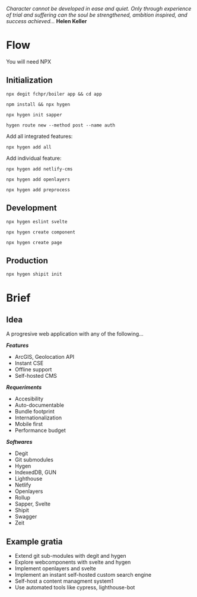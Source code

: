 _Character cannot be developed in ease and quiet. Only through experience of trial and suffering can the soul be strengthened, ambition inspired, and success achieved..._ **Helen Keller**
# Flow
You will need NPX
## Initialization
`npx degit fchpr/boiler app && cd app`

`npm install && npx hygen`

`npx hygen init sapper`

`hygen route new --method post --name auth`

Add all integrated features:

`npx hygen add all`

Add individual feature:

`npx hygen add netlify-cms`

`npx hygen add openlayers`

`npx hygen add preprocess`

## Development

`npx hygen eslint svelte`

`npx hygen create component`

`npx hygen create page`
## Production
`npx hygen shipit init`

# Brief
## Idea
A progresive web application with any of the following...

_**Features**_
 * ArcGIS, Geolocation API 
 * Instant CSE
 * Offline support
 * Self-hosted CMS
 
_**Requeriments**_
 * Accesibility
 * Auto-documentable
 * Bundle footprint
 * Internationalization
 * Mobile first
 * Performance budget
 
 _**Softwares**_
* Degit
* Git submodules
* Hygen
* IndexedDB, GUN
* Lighthouse
* Netlify
* Openlayers
* Rollup
* Sapper, Svelte
* Shipit
* Swagger
* Zeit

## Example gratia
* Extend git sub-modules with degit and hygen
* Explore webcomponents with svelte and hygen
* Implement openlayers and svelte
* Implement an instant self-hosted custom search engine
* Self-host a content managment system1
* Use automated tools like cypress, lighthouse-bot
